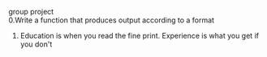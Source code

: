 group project                                                                  
0.Write a function that produces output according to a format
1. Education is when you read the fine print. Experience is what you get if you don't                                                                       
